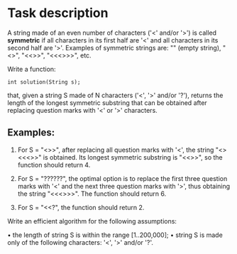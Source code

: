 # Task description

A string made of an even number of characters ('<' and/or '>') is called **symmetric** if all characters in its first half are '<' and all characters in its second half are '>'. Examples of symmetric strings are: "" (empty string), "<>", "<<>>", "<<<>>>", etc.

Write a function:

```
int solution(String s);
```

that, given a string S made of N characters ('<', '>' and/or '?'), returns the length of the longest symmetric substring that can be obtained after replacing question marks with '<' or '>' characters.

## Examples:

1. For S = "<><??>>", after replacing all question marks with '<', the string "<><<<>>" is obtained. Its longest symmetric substring is "<<>>", so the function should return 4.

2. For S = "??????", the optimal option is to replace the first three question marks with '<' and the next three question marks with '>', thus obtaining the string "<<<>>>". The function should return 6.

3. For S = "<<?", the function should return 2.

Write an efficient algorithm for the following assumptions:

• the length of string S is within the range [1..200,000];
• string S is made only of the following characters: '<', '>' and/or '?'.